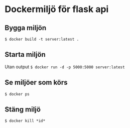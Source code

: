 # Dockermiljö för flask api

## Bygga miljön

`$ docker build -t server:latest .`

## Starta miljön

Utan output
`$ docker run -d -p 5000:5000 server:latest`

## Se miljöer som körs

`$ docker ps`

## Stäng miljö

`$ docker kill *id*`
